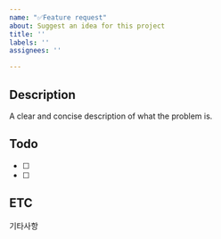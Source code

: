 ```yaml
---
name: "✅Feature request"
about: Suggest an idea for this project
title: ''
labels: ''
assignees: ''

---
```


## Description
A clear and concise description of what the problem is.

## Todo
- [ ] 
- [ ]

## ETC
기타사항
